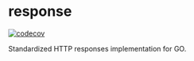 # response
[![codecov](https://codecov.io/gh/go-lean/response/branch/main/graph/badge.svg?token=8C7J89P5F4)](https://codecov.io/gh/go-lean/response)

Standardized HTTP responses implementation for GO.
